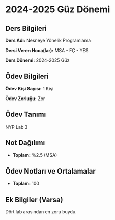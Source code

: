 # 2024-2025 Güz Dönemi

## Ders Bilgileri
**Ders Adı:** Nesneye Yönelik Programlama

**Dersi Veren Hoca(lar):** MSA - FÇ - YES

**Ders Dönemi:** 2024-2025 Güz

## Ödev Bilgileri

**Ödev Kişi Sayısı:** 1 Kişi

**Ödev Zorluğu:** Zor


## Ödev Tanımı
NYP Lab 3

## Not Dağılımı
* **Toplam:** %2.5 (MSA)

## Ödev Notları ve Ortalamalar
- **Toplam:** 100


## Ek Bilgiler (Varsa)
Dört lab arasından en zoru buydu.

 